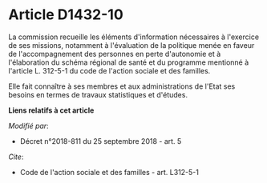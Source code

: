 # Article D1432-10

La commission recueille les éléments d'information nécessaires à l'exercice de ses missions, notamment à l'évaluation de la
politique menée en faveur de l'accompagnement des personnes en perte d'autonomie et à l'élaboration du schéma régional de
santé et du programme mentionné à l'article L. 312-5-1 du code de l'action sociale et des familles.

Elle fait connaître à ses membres et aux administrations de l'Etat ses besoins en termes de travaux statistiques et d'études.

**Liens relatifs à cet article**

_Modifié par_:

  - Décret n°2018-811 du 25 septembre 2018 - art. 5

_Cite_:

  - Code de l'action sociale et des familles - art. L312-5-1
